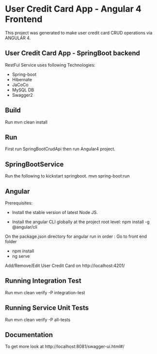 

# User Credit Card App - Angular 4 Frontend

This project was generated to make user credit card CRUD operations via ANGULAR 4.

## User Credit Card App - SpringBoot backend

RestFul Service uses following Technologies:

* Spring-boot
* Hibernate
* JaCoCo
* MySQL DB
* Swagger2

## Build

Run mvn clean install

## Run 

First run SpringBootCrudApi then run Angular4 project.

## SpringBootService

Run the following to kickstart springboot.
mvn spring-boot:run

## Angular
Prerequisites:

* Install the stable version of latest Node JS.

* Install the angular CLI globally at the project root level: npm install -g @angular/cli

On the package.json directory for angular run in order :
Go to front end folder
* npm install
* ng serve

Add/Remove/Edit User Credit Card on http://localhost:4201/

## Running Integration Test

Run mvn clean verify -P integration-test 

## Running Service Unit Tests

Run mvn clean verify -P all-tests

## Documentation

To get more look at http://localhost:8081/swagger-ui.html#/
